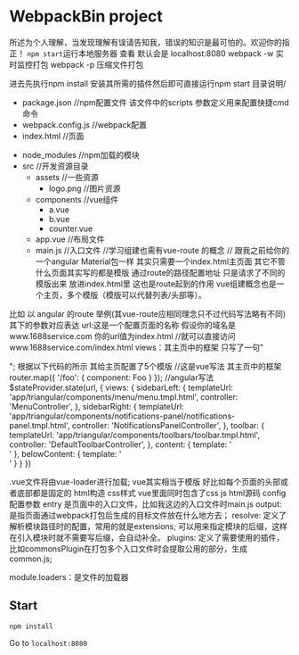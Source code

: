 # WebpackBin project
所述为个人理解，当发现理解有误请告知我，错误的知识是最可怕的。欢迎你的指正！
`npm start`运行本地服务器 查看 默认会是 localhost:8080
webpack -w  实时监控打包
webpack -p 压缩文件打包


进去先执行npm install 安装其所需的插件然后即可直接运行npm start
 目录说明/
  + package.json //npm配置文件 该文件中的scripts 参数定义用来配置快捷cmd命令
  + webpack.config.js //webpack配置
  + index.html //页面
  - node_modules //npm加载的模块
  - src //开发资源目录
    - assets //一些资源
      + logo.png  //图片资源
    - components //vue组件
      + a.vue 
      + b.vue
      + counter.vue
    + app.vue //布局文件
    + main.js  //入口文件
//学习组建也需有vue-route 的概念 // 跟我之前给你的一个angular Material包一样 其实只需要一个index.html主页面 
其它不管什么页面其实写的都是模版  通过route的路径配置地址 只是请求了不同的模版出来 放进index.html里 这也是route起到的作用
vue组建概念也是一个主页，多个模版（模版可以代替列表/头部等）。

比如  以 angular 的route 举例(其vue-route应相同理念只不过代码写法略有不同)
其下的参数对应表达
url:这是一个配置页面的名称  假设你的域名是www.1688service.com 你的url值为index.html //就可以直接访问www.1688service.com/index.html
views：其主页中的框架 只写了一句"<div ui-view></div>";
根据以下代码的所示  其给主页配置了5个模版
//这是vue写法
其主页中的框架<router-view></router-view>
router.map({
  '/foo': {
  	component: Foo
  }
});
//angular写法
$stateProvider.state(url, {
            views: {
                sidebarLeft: {
                    templateUrl: 'app/triangular/components/menu/menu.tmpl.html',
                    controller: 'MenuController',
                },
                sidebarRight: {
                    templateUrl: 'app/triangular/components/notifications-panel/notifications-panel.tmpl.html',
                    controller: 'NotificationsPanelController',
                },
                toolbar: {
                    templateUrl: 'app/triangular/components/toolbars/toolbar.tmpl.html',
                    controller: 'DefaultToolbarController',
                },
                content: {
                    template: '<div id="admin-panel-content-view" class="{{layout.innerContentClass}}" flex ui-view></div>'
                },
                belowContent: {
                    template: '<div ui-view="belowContent"></div>'
                }
            }
        })
    

.vue文件将由vue-loader进行加载;
vue其实相当于模版 好比如每个页面的头部或者底部都是固定的 html构造 css样式
vue里面同时包含了css js html源码 
config配置参数
	entry 是页面中的入口文件，比如我这边的入口文件时main.js
	output: 是指页面通过webpack打包后生成的目标文件放在什么地方去；
	resolve: 定义了解析模块路径时的配置，常用的就是extensions; 可以用来指定模块的后缀，这样在引入模块时就不需要写后缀，会自动补全。
	plugins: 定义了需要使用的插件，比如commonsPlugin在打包多个入口文件时会提取公用的部分，生成common.js;

module.loaders：是文件的加载器

## Start

`npm install`



Go to `localhost:8080`



